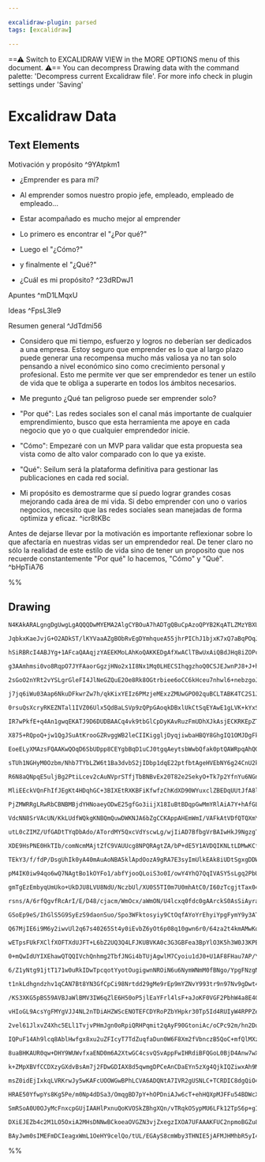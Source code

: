 ```yaml
---

excalidraw-plugin: parsed
tags: [excalidraw]

---
```

==⚠  Switch to EXCALIDRAW VIEW in the MORE OPTIONS menu of this document. ⚠== You can decompress Drawing data with the command palette: 'Decompress current Excalidraw file'. For more info check in plugin settings under 'Saving'


# Excalidraw Data

## Text Elements
Motivación y propósito ^9YAtpkm1

- ¿Emprender es para mí?

- Al emprender somos nuestro propio jefe,
  empleado, empleado de empleado...

- Estar acompañado es mucho mejor al emprender

- Lo primero es encontrar el "¿Por qué?"

- Luego el "¿Cómo?"

- y finalmente el "¿Qué?"

- ¿Cuál es mi propósito? ^23dRDwJ1

Apuntes ^mD1LMqxU

Ideas ^FpsL3le9

Resumen general ^JdTdmi56

- Considero que mi tiempo, esfuerzo
  y logros no deberían ser dedicados
  a una empresa. Estoy seguro que
  emprender es lo que al largo plazo
  puede generar una recompensa
  mucho más valiosa ya no tan solo
  pensando a nivel económico sino
  como crecimiento personal y
  profesional. Esto me permite ver
  que ser emprendedor es tener un
  estilo de vida que te obliga a
  superarte en todos los ámbitos
  necesarios.

- Me pregunto ¿Qué tan peligroso
  puede ser emprender solo?

- "Por qué": Las redes sociales 
  son el canal más importante de
  cualquier emprendimiento, busco que 
  esta herramienta me apoye en cada
  negocio que yo o que cualquier
  emprendedor inicie.

- "Cómo": Empezaré con un MVP
  para validar que esta propuesta 
  sea vista como de alto valor
  comparado con lo que ya existe.

- "Qué": Seilum será la plataforma
  definitiva para gestionar las
  publicaciones en cada red social.

- Mi propósito es demostrarme que
  sí puedo lograr grandes cosas 
  mejorando cada área de mi vida.
  Si debo emprender con uno o varios
  negocios, necesito que las redes
  sociales sean manejadas de forma
  optimiza y eficaz. ^icr8tKBc

Antes de dejarse llevar por la motivación es importante reflexionar sobre lo que afectaría
en nuestras vidas ser un emprendedor real. De tener claro no sólo la realidad de este
estilo de vida sino de tener un proposito que nos recuerde constantemente "Por qué" lo
hacemos, "Cómo" y "Qué". ^bHpTiA76

%%
## Drawing
```compressed-json
N4KAkARALgngDgUwgLgAQQQDwMYEMA2AlgCYBOuA7hADTgQBuCpAzoQPYB2KqATLZMzYBXUtiRoIACyhQ4zZAHoFAc0JRJQgEYA6bGwC2CgF7N6hbEcK4OCtptbErHALRY8RMpWdx8Q1TdIEfARcZgRmBShcZQUebQBGAFYEmjoghH0EDihmbgBtcDBQMBKIEm4IADVJAEcABgB2ABZXABkjI3pKzHiAIWqEAGUAMVSSyFhECsDsKI5lYLHSzG5n

JqbkxKaeJvjG+O2ADkST/lKYVaaAZgBObRvEgDYmhqueA55jhrPIChJ1bjxK7xQ7aBqPOqJK6NJqPJJ1Q4/KQIQjKaSAm5XMEfL44xINPiFSDWBbiVB1JHMKCkNgAawQAGE2Pg2KQKtTrMw4LhAtklpBNLhsLTlDShBxiEyWWyJABiOo3G48R6HfkQABmhHw+EGsEWEkEHjVVJp9IA6v9JNxCeMICa6UM9WS7czykixWiOOFcmh4ki2NzsGoLr66

hSiRBRcI4ABJYg+1AFcaQAAqjzYAEEKMoLAhKoQAKKEDgAfXwAClTBwUxAiQBdJHq8iZOPcDhCbVI4vELAVXB1NViiVe5gJ4q2yZkq5EgC+lIQCGI3EShySUKVTSRjBY7C4aGViS3TFYnAAcpwxICGgdDjcVZ8u8wACLpKCL7jqghhJGaYQSgvBJk2QJnkDYRkIcDELgb5Lr6DRPPEjzKvEPBXPBSJEBwtJth2+AYWwwrvmgn74GEhRzoU46QOUE

g3AAmhmsi0vo8RqpO7JYFAaorGgzjHNo2x1I8Nx1Mq0LHECSIhqgzhoQ0CSJEJwnPJ8+J+hGfzEACaCJDcoKJPEDQInp1zoRGkgomiXFoCqCSiY8DS4kcK5IiS+rkpS1IOlKrIVLK6oBYFaqCsKUbipKzK+RIHIcFyPJZFxjZajqToVIaboRva5qWtanmmo6MDuS6RrusInreoC/qBsGgJhkiYWxvG+REqm6ZZjmRh5oWxZlpW9DVrW4xgbaTa4C

2sGoO2nYRt2vYSLgrGleFI4JlNeGZQuE2Oe8Rk8OGtrbiee6oCC6kHceu7nhwl6+nebzgoJj4vsEMEfl+CA/n+xAARkCUgcNpQQVBr1wQhSFwicjkYcW2FoGt+GERNJHfhGb6YNZ6AALJsFAhD0EKhAAM8cKgMCoHANJwITrBQGwg6UCmnEVNjuP40GxOk+TlPU2odONpwUCDIQnXLk0AmHO8znXkcjz89kwxjVq0mHqjnEZkQyjHRAYjZEwarbr

j7jq6iWu03Aap6NkuDFkwrZw7h/qkKixYEIz6PMzjeMExzZMUwGPO02quBCLTABK4TC2S1JCB9EaYQgAASlnor62g8Ik5FnFRZQTRAcANIqCApmaACq+AcAA4r0p4ABqh3U9D0KQ9ANGx8DOvH3GAo8yQElcuwQiqDnwYiEbSc4PDvAJ/eqQ8ex1ECssaTlaD7aUFmoinJ1PHUaePFchwS4k7wqmdpRuWSa8CF59I+TK6CygfxA3LgNzBUKIpDhF

0rsuQsXcryRKEZNTal1IVZ06Ulx5QdBaLSVp9zQPpGAoqkDBxlUkCtSqEYAwE1gLVK+kYxSNX+o2ZsCA7aTQdjNCUc10C4B4Gg5aFU0BUQmO3a0s55xEV4G8T4rwbSlEOrua0iojw7jPBeMkBwUKQgXocAhhBnyvm4cjWOtpfzhR+kBHI+QAaQCBtBbhhkwbKmVPIpetpMKw0odNSxBF6RI3ekiOAbBiw6LQEmcYnjxhXxKHUFqeiwDeL8T8EoSQ

IR7wPkfE+q4An1gwqEKATJ9D6DUDBAACq4vk9tbGlCpDyKAvRuzFmUDhXJkAsjECKRKEpZT1q2nyaQKAGZSA0goBZXAE14YRkqS0tpHSulUNtC4/AMBlCcDeqRBAmdKIzVzqhYgocnwUHLItVG7DopMyRDxXgdQxbKgXviCENxrzAiuFJVYiF4jaAQiuPYB8mi3m+MvOB3BHjvLBDcQyjy9kqjMraDeVluBNBEq5eY7kCFZUZJFe+EB/KBQCu/UK

X875+RQpoQ+jw1QgJSuAtKrooGZRvggWB2leCIIKiggljDyqjiwbaHBQY8GhgIQ1OMJDgFkIod020s0dkQFwFcRhw5mE2PqXkza3BDjrGhCc54YijpStOBGIREjrpSNUocIyx9NwzSUS9FRTiIwaP/IBP6uikQGJBideCcJwZXAdSc6GWE6kIwcZMlGE4mYSGcKgAA/QWfQFNKlMFQOEcmPJcCoH0AAW4APwAB0OBJt9erMNQbeQ9lIKgQQ+g2DM

EoeELyXMAzsFQAAKwQOqD6SbUDpp8CEYgbBqD1uCJ0tgqAeytsbWwbQfak0ptQAWRpqAhQGG5AAR/bWGgt+ghDYEkB2zI5bWSjvwPWzNTAB0uFQK0DtFNCCZBpDOsN10BbkGzUEVACaIB+sydmmoQgACXiaIDbt9a0GO4yw3rpvX6hkhM82vvfZzTUHACDaIQD+69t6ACKz7gPJp3f+oQABD9d4bUklqpjTNgcb6YUDdhjCAvqA0ZpDZegtACo2x

sTUh1NGHyM0Ozbm/Nhb7TYbLZW6t1Ba3dvbS2jIDbp1dqE22ptfbtAgeHVEbNY6g24CnU2k9c6F1LoQCuuTjHg3MZA3urmh6mAdvDVkS2HJL2/tvfe1Aj6X03r01+4zln/2Abw/Z+joGXb4Eg9Bv98G7Nvo8yh9DKnCDYYDnh7FAshYi33KPEaAsFapNGcuJEaNmkay1sEdUQDzpNPMAQY2mt2QBgtgLa2XpSDcqGaUVkztwP4CIxUUjgadNZpPd

R6N8aQNpqE5uljBg2PtiLcev2cAuNVprSTfjTbBNBvEx20T82e2SekyO+Tk7p2YfnYu6NGnV0EA3RRvT+6nZHuMwW0z56eS+as6u2ziHB2foQN+q9f6ANAfc4OsmYGIMJSg29uDCGvvIYZGhjDs6wtjYi/h1yIc2Dh1YLF1A0c1GlHjknTeGNrnpxmSUbONF0DmFIIcKAABpXo2A25TE2e7bZqxbhYlOYhAuq4e7HwubxK5NyIarjqA8p5SJNJko

MliEEckVQnFhIfJEgKt4HDqhGC+3BIXEtRXKBFiKfwfzChKdXD90WYuxclZBEDqUUtJfA8lRL8qm/xSVCMHoMGirPpARlNUWX1SIeyi1nKxrkMGeUsoND+WCsqMK4gmCcnioEJKtAaFJ4937vFwRF0JloF2A8BVl1JHcCuHCSex89pPWUY4qZn1NFmuAr720VqjG2sQgcyXAjIBWNdXHexhry+q3dj61ATJYokCMzZmO0awu4yE82md6oY6kCMGw

PjZMWRRgLRwRbCBNBMBjdYHNoaeyODwE25gfGo3iijX18IuBtBDqpGwMmYRlAiA7Y+hAfGL/MZPSyEfUHDv4B5N+nwXAefPjOAGOLtZQLIJgG7M/VAGYcdLIZgXAPjVTXbfQVDAtfGIgfNKNGAKNNfFHHfQ0BfabRAWKawZTPAvGK9BAS2QDcwDtVgNfPjPQPNVAbAGYQ9QgBKfdY8TgQ7GAEAmkatI6Aga/GTdTcmJgVJN8VAbcPjF/XfS9Jjff

VdcNN8SrVAcUN/KkLUdfWQkgKNBQmQuwDWKNJA6bZgCCKAppAHEmWmI/VAFkAtVDfQTQXmY/abL0MQRAp2fNKTDzTGKDYNR/bIDtP1fzAgkmRADWGkQQEAsAqDMIJQtrUNIgujQdG9azWzG9NAVoUIWAxccNQQIMAgcNPjQQEmK9PABraNdA1AQ9FxJpawGQnsZgoQAgR9Lg5IzNTg7gltTQIQZgPQb/a9abItKNCyVpRWBKGjH/FxGAWwtgzpcw

utL0cZIMZ/UfGADtTYqDbAdo/ATordMY5QxcVdYscwLg/wjIiAD7BfbgVrBAIwHkJ9NgzgTQkmTGSodJEAyNWQggAwh9UfcY7DGOfJUYutMIKNMwcElgvQggWmf46UZg8dSNZTS2Rw3Y0mc/TARRN8a4ndG9fzHI1AQYFEXwfQRQ1DRwqNQAqIdUVkfQFYztKtC41mWkv4iAnQvg7NP/DwutUAzQIgPADYkcU9JYqCAo4gHNAiKwfAAk31TGKHbm

XDE9HsPNE0HkTIb/comNcmMAjtZfC9VAUUcg8NPQRAgtZA/bP+dE5Y1AVDQIKNLtLDMwKCfwutIWFk38I7D/DE8UHY/43w/kyaF7WU/NFtLwiOREhQvkqU8Ico2U0ogtKEkmJkr0ctZYgtLtBk0gJkvjAMXGVJZ4zmVkvAIwbQAjJrPvAfBwYfBQrDCfINKfcIGfJgYA6bJfNgFfSadfTfUgbfEmJIlkg/dtEM0/cDI7RAsQ2/e/F7J/HUk4lIyj

TEkY3/f/fdP/DsgUhIk0yA40mAuAoNBA5klApdOozA9gRA7E3syImUlkEAk8iUDtSgxgDDWg1JYYxg4gutOEtgjg1JbgyQlgPg9dAQkgoQiOUCmcxE7UxAPMtQKDOQ6bBQ4c9/FQlc9Q0NLQsYnQr/LtN0ww0fYwoU1EMw8oqwi9GQrIFHNgBwpwh01w9wvjKMnwq8hU1AQIrmec0I/1CIuYSQmI/NH8/UwoxQ309rNIkDTI+7Z9EkvIgtQIHsFM

pM4IK0iw94qo6wQ7NAgtBo1kOYFo1/abfYjooQLoiS3o0I/owY4YhQ7QqIVASY5sLgq2PbUdeYxYw/ZktY8MkY7Y1ALE0yw48y44utdCs47NC4oMBADim9O4kkx4540gV4/0z474348gJEwEkYkEsbMExy8okIfQ2EwbFktdREzA1kFEhTcgdE94r/BQ3AsNXEqkWK6SiAYk7gMkrUIQSkpI6kv/cmP/ekxk5knsMDNQL2CNLKrk3GHkmkkMwU4U

gmTgEzEmbyqUmUko+UkDJU8LVU8NdU/NczbUl/XU0S5TI0m7U0mhAtC0/I60zTcgjtTax04ql0sLQij00ksLHsH0iK7NNKwM/GYMlisMjY5gSMmg6MrEuMpShMjSnaookINM6wDTLM8q3M/M6bQszgkssmMsoAysuWQWSOa0FPSABk+WRWFLHSNLNWTLCobLXLVPfLI2Jm6KUrJEMzCrW2QPGPCAOrfwV2b1dAX1WsofY9Bs8fLg5swTZgNsufES

rsns/A/6rfQgvfRcArI/E/D48/cjacm/WmOcx/aWmON/U4lcxq0fdc0gAArckS0AsSiAyraAyco80gxA5Anbc8jAgE7Am8/AgSogx8sg580dSaKg98zgOgr84sESv89gmgqyxE+Cio/gwQtgYQ3cUQk2iQ+C6QpCsKkYtC04ptTC/cj4hy3Q8qwikYki0w0dCi+CgpRY+wtjBilwtw2mEM1inkdivaoIwIEIxE8I59O86I1EWI523c8u5c+8tzDz

GSoEp9eS/IhGlS5G9SyEzS9daonSuo/Spo3WFktosyiy9CtOqfAYoYrEhyiYpgFymY9y3ATy8U7y8G9YstJqwMhQ4Ko40gK2lIyu+ojgS49qle241zRK485K1K948UTijKkgv4y8qCIEgHcE/KkEoq6EvEqNP8rtBEjtKq4Bky1Euq16hqrE5qrAPEqBm4rqtAHqikqkmk4a6CXAbG8a1kiB9kmaqNOavO3k0IeI0ikU3cdaiUqNJS7auUji/a6H

Q67MjIE6i9M6y2iwvUl2q67s40265St4y0iEvbZ6yOt6p08q10gwn6r0/64za2t4kmAMwKoMq87+8MqG0M7w3mEY+GwokM4ouUlGnfdMjGqCNR1AXhgsuAIs4WHAsNTUcskmpXeHRHcmtAVHZ1ROZObHNODOEoCifHOZCoTQBOOAFMQgDMcEanZ0dLLuXiA+a5bYL5XSJoBUOEXVW0aSA4EFMERSeIOeSEJCFyF5MlFCEEG5Dpx5HYd4LVFWAFfJ

wETpsFUkFXClfXOFTXdUJFT+L6bZ2UQ3Q4LFJKUBVKA0c3G3GBFea3BpYlO3K5h3W0J3KPE6KqXBPpxXW0NlJqDxPRDULlAWrsEPPsK4fACPd5nlCVbhHgcEKEVcAkbPdPVAE5AhVVDgK6G6E6d5JIIEF4CxUoRRZ6BAa1VRCvU1X6avAFy1SCQxCaYxO1T4OEA4Z5SxGGdvOxRGD1NHCYMWiADMXWaJnsTMlgKDbUBAUG8mVdIavNdk9mSovS5s

0+mQwIdUYIXEhawQTQQIVchQnhmg2TbfJNGi4bTUjAgwlM7Cyoiu1dJ0+U1AF8FHau7AP/Y9fA5gQmL/Iah1gw6U0TNq01vCvQhu788qrC7NZBsbfNfxhQtfRSmg2fLtS2fJXWHzVekfdeiATEpNSQIUdRnx+K2BnNsmIkuSiANJ15hmAVoVt8EVjG8Vxw4IaVxozh+Vr2RVk9E+wyqDdVzV0RmU3ViVrEw12YHkE1r0Emc1jkS1qJ8S5BiKsBh1

6/Z1yNtg91jtT171w0uRkIDwTpcqotYyotOugigwnNROiN6u6NymWNmM0fBNgo/YpgFNzgNNt8DNiALIit3NjgfNsQDUltYtvNG9Tmct7Nqt0oamsm5HB8YBRLWm5WBm9GIrLLKtVmyAA2ArfANDkrc2Hm8rG2KrEF7BJ2EWxrWt4V8q0VnkMIZtqVm7NtuVz2NmImJV+olV3tgojVhh7VuwPV22n/atcdgc8ws1gq8gOd/I4cxdu17NFdp1qDdd

t1nkLdhgndzhv1qCAN7Bt8YN3GfCpCi98Nrtdd29gMe9rEp9mYZNvY993tr9n97Nv9gDwt4DmB0D0tmDLqqD4kDJiOZHHJuOG2THIFVOXHYprOMpiQfQJ8eIVoTGGoTAEuepjiOnCMHZPafZCEJIIyQ+MMa4JZ84VYPaZIQ4N4Crr5SeM5a8IXO5xybQW4RUSruESrlCWXFZ/cYr4kcFS+LZmFPyU5w4BAO8fZ3Xb+KKA3HgDFU543C5vFZ5jKB5

/KS3XKG5pBS59AVBJaWlBMV3IW6qZlE6H50oP5jlEaYFrl4lsF+aJoKF0VGF2PbhW4a8E4GXFVNPY6ZUdltmo6bFskQ+ESa4E5FvMofVMlrvT1UoE1b6KvdxRMQFuvRlhvcGMxISZ1axJ7iAFkHl4iI1L1XvdADMUA4Vqs2t0n+tqLbIGLMkYvBDmm5LZDnvDLE2ZmjD/WJgQ2QrTm9AM2MrK2Yj6rIPYWrzas4nyn8IIOALpHKOUgGOXJsL+XQp

vHIoGL9AcsYgFMYgVJJ4NL2nTDiAHZWScENOTEFCDYRoPZbYHpkr30Tp5Id4RUIyW4RPPZer15X0J4Jr3SU59r9OTrrHa0HrgVPrzZjb6FH+OUYb0bs541HXFFQbuUE5uPkaE3Lb4qZbvJYlNbhBCPp57b65159Bd5g793Y7+eL3aMH3Wlv3caa76iW7uhJocPJaEVOlaPLhLaBEY+VcD7vLRVDPHuFFrF3PNAZoL5PSMxEvA1MvaHgUL6LRc1Wv

2vel61JlxvZ4Xhc5ELl1TvjvPHmJgn0oRpiQRHPqmit2qAyF90GtoniAc/oCPc92m/hn2DunghGDpLJWVLFnvDiQHWG+DZBiJueuHXntAG5oRheaQvUjgynI5i8BWj/S/vuQIDS8w4gXOXgr1355Mg+EXIpmABKZq9eUucYYHIFaAQtRu+vPnlsky4M5pUZvYEDsEUhGR1gOwTnDJD2iPBtAxwdYMNySDwtFQlNCAMLitze94gwzG4CCn7gIg9ow

IQPuF14Ah9lcq8AblHwfgx8xu2uZFIcyT7TdZuqfaDun0W6F8Xm2fVbnczB5QoC+mfQlMXz8DO4O+HzbBEd2+aspvc/zRHqQn9zC9BafKPsIkAe6ODseYQOFh8D0h7IOun3cRN9zq5RD/uY/E6J8FUg9wEQM/SHnPz5YQBYeS/Glp4PAhr968JiQeMcDB5t59+3Ld1Pj27yE9iMcYEILkFv6EYBWdQ0INT3f7WhP+iHJnr/xqH/90ALNTnuzR55s

8uaBHKAUR0qw+DHY9WUWvfxaEND0m6A2XtwGC4csvQSvAppFwIHRdiBFQGoL0BjD4Anw7wXoBQAdpmgmgHAOiAWHLQ1xnA+gAcGlg2T9CbYTTGSHJDTjAgF4nTHgIIIcjsCgQBIbgUpBOQfAFQFXD3pM0nh3BxB6PcQVqmRbmQuuvABIPvHmb7xxBQkRoMqHWYQpVBU3OFE/BfhvwtBBzcKNsxihxRAE83XFFSlMHXxzBnve5mYIdDWCdujuEvi7

k+ZMpXBVfCCDXzyGXdvBsAm7j2FDwGDIAX8d5qwmgDPCeAnCDaEYn5zXg4QjkIQZiwxAh9MWAPZcKhD2S3BTu1ECHuS2P4L9K81LBHqBDpbAxChzLLfjV0x4N8ceneDIc4iySWiWowSMAL4m9EBJQkXolCL8ISAoQVQC8EEA0ERHJgwAE8VEW8G2AYi9gEIAkI8DiRDQEkVIZJNIQyTuinRjSQpMUnmBOjKk1SRwIWPKHZ8CkfSNgO0kbRFiJQVY

msZ0idEjIxkqLVRKrwJy5wKAFcUOOWGwBPhLCVA6ADQNtA7IVR2gUSNLC+TCRDIC8dgQiO4ERj3gCECWKIgmZW4hBcuDGAHyVxh8VBEfI5kSNfjjdE+ag6AH/CpEJQaRbIoviyOyhMjLBjzDPuyLsF7d6UtWFwfgj5HEIa80HK7uWMb5ii+wrcNvpHke41ZnuE0eMXznp4D9hE8eEfjqN9AHgTg9kIQSS1LwrD5emQ7IfD1WgQSIAyPK8EUMQh85

HRAE50YfwpYs8Kg5Pe/m0Np4dDSa3/OmqgBD7pY+hOPDniAJw6cT+ehHQXpMJFFu54BDWcXhADQEI4MBWErAWsJwEKCcc+AmcOAGGgCo4AcAXUIYm4DjhoAFkTIMzSD5nAGAXBCgL0AT46CzxxzBAPEGslIAjJ+xVpAlBjCftdQ+UQ8YcGfjHj7JIgQBM5IyBmTtB5I3QeeM5AAIrx3kxydkD8n6BhgRgukVn21g+SnJLknPhYIim+SUptuZ8beM

SmRSoA0U0OJyMcFnxcpGUjIAAHlPxnuQoKVOSkZBhgXQn/vTRqkOSypMU6LFk12TpS6p+gIjJxIGHdSopKUysa0mrEDJrutUoaRkALD1jRpjY3ODyDaRLBJp+Uz9g2JTDPCIAX8Zaa1J6nDAyEhU9yDCztDsFmQ+AGuICB2hgh+cYYB4MckPi28TpNIbUHRAppcC4Qq4O8AiHkQgp1gRk+fAYG0kqoCAMcFXAJFV4rSCpX0d5ltK+jLTRQJARifu

DXiEJEZb4c2M1LO5OxiA2MHsDNNwBCkoeaOVGZN3vjZxegzIXOA7UFAAAKFUC2npmoBGZu8RIAAEo1Q4cR/O62mDKBaZTwFtPzLYmyxyQNydmRDN2k09iUlU+arFAmmjRMg4cZjLUhYQ9JwMhMiaKsNKButCAGMlHNhKRDgZ9J2TfWdghDidxjZsk0oEyVID0hSAp4f3DJMyHWzbZ+M9WY7Ihl2BK0swZgIMHAxwBcZCAV2cEFdE1ShQrMIuGwGZ

BAyJwm0sIMEFmDCIeagxWmL1OeHY9celQo/tUL/EGAyS8cmWby3THNIE5jAFMJHMhbR5yI4AEphqC1BS8WEykmcEAA==
```
%%